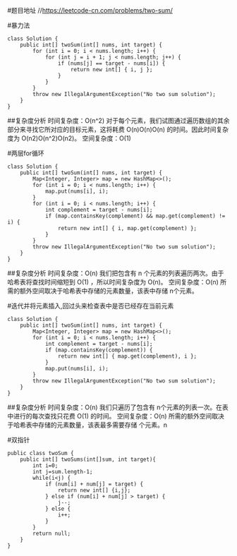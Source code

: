 #题目地址
//https://leetcode-cn.com/problems/two-sum/

#暴力法
```
class Solution {
    public int[] twoSum(int[] nums, int target) {
        for (int i = 0; i < nums.length; i++) {
            for (int j = i + 1; j < nums.length; j++) {
                if (nums[j] == target - nums[i]) {
                    return new int[] { i, j };
                }
            }
        }
        throw new IllegalArgumentException("No two sum solution");
    }
}
```
##复杂度分析
时间复杂度：O(n^2)
对于每个元素，我们试图通过遍历数组的其余部分来寻找它所对应的目标元素，这将耗费 O(n)O(n)O(n) 的时间。因此时间复杂度为 O(n2)O(n^2)O(n2)。
空间复杂度：O(1)

#两层for循环
```
class Solution {
    public int[] twoSum(int[] nums, int target) {
        Map<Integer, Integer> map = new HashMap<>();
        for (int i = 0; i < nums.length; i++) {
            map.put(nums[i], i);
        }
        for (int i = 0; i < nums.length; i++) {
            int complement = target - nums[i];
            if (map.containsKey(complement) && map.get(complement) != i) {
                return new int[] { i, map.get(complement) };
            }
        }
        throw new IllegalArgumentException("No two sum solution");
    }
}
```
##复杂度分析
时间复杂度：O(n)
我们把包含有 n 个元素的列表遍历两次。由于哈希表将查找时间缩短到 O(1) ，所以时间复杂度为 O(n)。
空间复杂度：O(n)
所需的额外空间取决于哈希表中存储的元素数量，该表中存储 n个元素。

#迭代并将元素插入,回过头来检查表中是否已经存在当前元素
```
class Solution {
    public int[] twoSum(int[] nums, int target) {
        Map<Integer, Integer> map = new HashMap<>();
        for (int i = 0; i < nums.length; i++) {
            int complement = target - nums[i];
            if (map.containsKey(complement)) {
                return new int[] { map.get(complement), i };
            }
            map.put(nums[i], i);
        }
        throw new IllegalArgumentException("No two sum solution");
    }
}
```
##复杂度分析
时间复杂度：O(n)
我们只遍历了包含有 n个元素的列表一次。在表中进行的每次查找只花费 O(1) 的时间。
空间复杂度：O(n)
所需的额外空间取决于哈希表中存储的元素数量，该表最多需要存储 个元素。n

#双指针
```
public class twoSum {
    public int[] twoSums(int[]sum, int target){
        int i=0;
        int j=sum.length-1;
        while(i<j) {
            if (num[i] + num[j] = target) {
                return new int[] {i,j};
            } else if (num[i] + num[j] > target) {
                j--;
            } else {
                i++;
            }
        }
        return null;
    }
}
```
